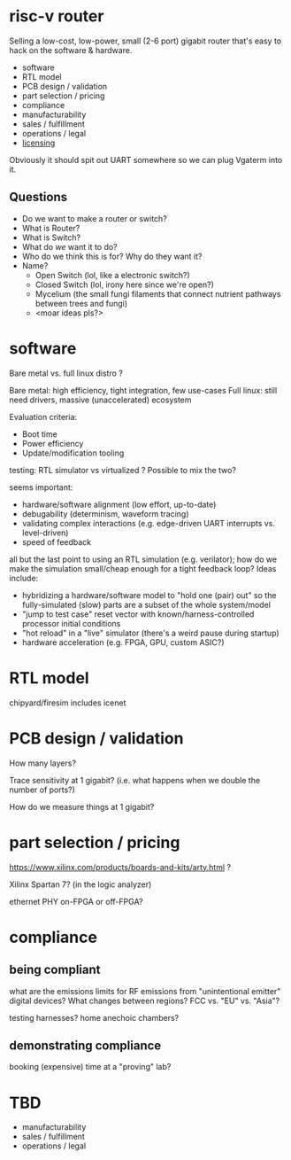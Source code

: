 #  risc-v router

Selling a low-cost, low-power, small (2-6 port) gigabit router that's easy to hack on the software & hardware.

- software
- RTL model
- PCB design / validation
- part selection / pricing
- compliance
- manufacturability
- sales / fulfillment
- operations / legal
- [licensing](./licensing.md)

Obviously it should spit out UART somewhere so we can plug Vgaterm into it.

## Questions
* Do we want to make a router or switch?
* What is Router?
* What is Switch?
* What do *we* want it to do?
* Who do we think this is for? Why do they want it? 
* Name?
  * Open Switch (lol, like a electronic switch?)
  * Closed Switch (lol, irony here since we're open?)
  * Mycelium (the small fungi filaments that connect nutrient pathways between trees and fungi)
  * \<moar ideas pls?\>

# software

Bare metal vs. full linux distro ? 

Bare metal: high efficiency, tight integration, few use-cases
Full linux: still need drivers, massive (unaccelerated) ecosystem

Evaluation criteria:
- Boot time 
- Power efficiency
- Update/modification tooling

testing: RTL simulator vs virtualized ? Possible to mix the two?

seems important: 
- hardware/software alignment (low effort, up-to-date)
- debugability (determinism, waveform tracing)
- validating complex interactions (e.g. edge-driven UART interrupts vs. level-driven)
- speed of feedback

all but the last point to using an RTL simulation (e.g. verilator); how do we make the simulation small/cheap enough for a tight feedback loop? Ideas include:
- hybridizing a hardware/software model to "hold one (pair) out" so the fully-simulated (slow) parts are a subset of the whole system/model 
- "jump to test case" reset vector with known/harness-controlled processor initial conditions 
- "hot reload" in a "live" simulator (there's a weird pause during startup)
- hardware acceleration (e.g. FPGA, GPU, custom ASIC?)

# RTL model

chipyard/firesim includes icenet

# PCB design / validation

How many layers?

Trace sensitivity at 1 gigabit? (i.e. what happens when we double the number of ports?)

How do we measure things at 1 gigabit?

# part selection / pricing

https://www.xilinx.com/products/boards-and-kits/arty.html ?

Xilinx Spartan 7? (in the logic analyzer) 

ethernet PHY on-FPGA or off-FPGA?

# compliance

## being compliant

what are the emissions limits for RF emissions from "unintentional emitter" digital devices?
What changes between regions? FCC vs. "EU" vs. "Asia"?

testing harnesses? home anechoic chambers?

## demonstrating compliance

booking (expensive) time at a "proving" lab?

# TBD

- manufacturability
- sales / fulfillment
- operations / legal
